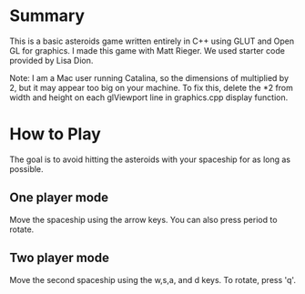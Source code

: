 # Summary
This is a basic asteroids game written entirely in C++ using GLUT and Open GL for graphics. 
I made this game with Matt Rieger. We used starter code provided by Lisa Dion.

Note:
I am a Mac user running Catalina, so the dimensions of multiplied by 2, but it may appear too big on your machine. 
To fix this, delete the *2 from width and height on each glViewport line in graphics.cpp display function.

# How to Play 
The goal is to avoid hitting the asteroids with your spaceship for as long as possible.

## One player mode

Move the spaceship using the arrow keys. You can also press period to rotate.

## Two player mode

Move the second spaceship using the w,s,a, and d keys. To rotate, press 'q'.

